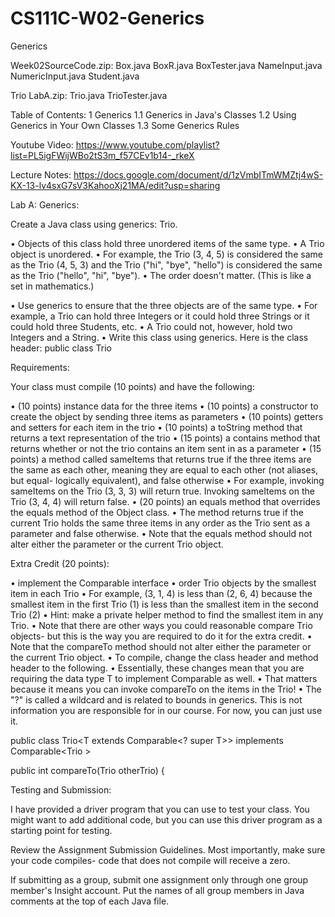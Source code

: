 # CS111C-W02-Generics
Generics 

Week02SourceCode.zip: 
  Box.java
  BoxR.java
  BoxTester.java
  NameInput.java
  NumericInput.java
  Student.java

Trio LabA.zip: 
  Trio.java
  TrioTester.java

Table of Contents:
  1 Generics
    1.1 Generics in Java's Classes
    1.2 Using Generics in Your Own Classes
    1.3 Some Generics Rules
  
Youtube Video: 
https://www.youtube.com/playlist?list=PL5igFWijWBo2tS3m_f57CEv1b14-_rkeX
  
Lecture Notes: 
https://docs.google.com/document/d/1zVmbITmWMZtj4wS-KX-13-lv4sxG7sV3KahooXj21MA/edit?usp=sharing
  
  
Lab A: Generics: 

Create a Java class using generics: Trio.

• Objects of this class hold three unordered items of the same type. 
• A Trio object is unordered.
  • For example, the Trio (3, 4, 5) is considered the same as the Trio (4, 5, 3) and the Trio ("hi", "bye",       "hello") is considered the same as the Trio ("hello", "hi", "bye").
  • The order doesn't matter. (This is like a set in mathematics.)

• Use generics to ensure that the three objects are of the same type. 
  • For example, a Trio can hold three Integers or it could hold three Strings or it could hold three        Students, etc.
  • A Trio could not, however, hold two Integers and a String.
• Write this class using generics. Here is the class header: public class Trio<T>

Requirements:

Your class must compile (10 points) and have the following:

• (10 points) instance data for the three items
• (10 points) a constructor to create the object by sending three items as parameters
• (10 points) getters and setters for each item in the trio
• (10 points) a toString method that returns a text representation of the trio 
• (15 points) a contains method that returns whether or not the trio contains an item sent in as a parameter
• (15 points) a method called sameItems that returns true if the three items are the same as each other, meaning they are equal to each other (not aliases, but equal- logically equivalent), and false otherwise
  • For example, invoking sameItems on the Trio (3, 3, 3) will return true. Invoking sameItems on the Trio (3, 4, 4) will return false.
• (20 points) an equals method that overrides the equals method of the Object class.
  • The method returns true if the current Trio holds the same three items in any order as the Trio sent as a parameter and false otherwise.
  • Note that the equals method should not alter either the parameter or the current Trio object.

Extra Credit (20 points):

• implement the Comparable interface
• order Trio objects by the smallest item in each Trio
  • For example, (3, 1, 4) is less than (2, 6, 4) because the smallest item in the first Trio (1) is less than the smallest item in the second Trio (2)
• Hint: make a private helper method to find the smallest item in any Trio.
• Note that there are other ways you could reasonable compare Trio objects- but this is the way you are required to do it for the extra credit.
• Note that the compareTo method should not alter either the parameter or the current Trio object.
• To compile, change the class header and method header to the following.
  • Essentially, these changes mean that you are requiring the data type T to implement Comparable as well.
  • That matters because it means you can invoke compareTo on the items in the Trio!
  • The "?" is called a wildcard and is related to bounds in generics. This is not information you are responsible for in our course. For now, you can just use it.
   
   public class Trio<T extends Comparable<? super T>> implements Comparable<Trio <T>>

   public int compareTo(Trio<T> otherTrio) {

Testing and Submission:

I have provided a driver program that you can use to test your class. You might want to add additional code, but you can use this driver program as a starting point for testing.

Review the Assignment Submission Guidelines. Most importantly, make sure your code compiles- code that does not compile will receive a zero.

If submitting as a group, submit one assignment only through one group member's Insight account. Put the names of all group members in Java comments at the top of each Java file.
